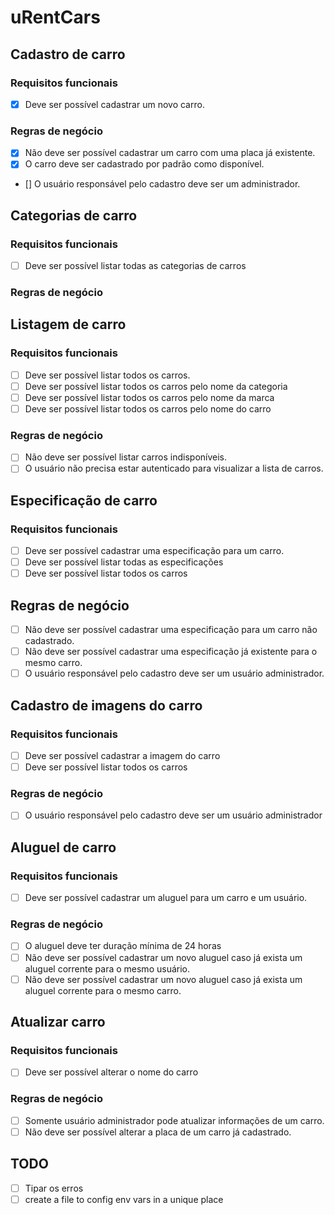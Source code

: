 # uRentCars


## Cadastro de carro
### Requisitos funcionais
- [x] Deve ser possível cadastrar um novo carro.

### Regras de negócio
- [x] Não deve ser possível cadastrar um carro com uma placa já existente.
- [x] O carro deve ser cadastrado por padrão como disponível.
* [] O usuário responsável pelo cadastro deve ser um administrador.

## Categorias de carro

### Requisitos funcionais
- [ ] Deve ser possível listar todas as categorias de carros

### Regras de negócio

## Listagem de carro
### Requisitos funcionais
- [ ] Deve ser possível listar todos os carros.
- [ ] Deve ser possível listar todos os carros pelo nome da categoria
- [ ] Deve ser possível listar todos os carros pelo nome da marca
- [ ] Deve ser possível listar todos os carros pelo nome do carro
### Regras de negócio
- [ ] Não deve ser possível listar carros indisponíveis.
- [ ] O usuário não precisa estar autenticado para visualizar a lista de carros.

## Especificação de carro
### Requisitos funcionais
- [ ] Deve ser possível cadastrar uma especificação para um carro.
- [ ] Deve ser possível listar todas as especificações
- [ ] Deve ser possível listar todos os carros
## Regras de negócio
- [ ] Não deve ser possível cadastrar uma especificação para um carro não cadastrado.
- [ ] Não deve ser possível cadastrar uma especificação já existente para o mesmo carro.
- [ ] O usuário responsável pelo cadastro deve ser um usuário administrador.

## Cadastro de imagens do carro
### Requisitos funcionais
- [ ] Deve ser possível cadastrar a imagem do carro
- [ ] Deve ser possível listar todos os carros

### Regras de negócio
- [ ] O usuário responsável pelo cadastro deve ser um usuário administrador

## Aluguel de carro
### Requisitos funcionais
- [ ] Deve ser possível cadastrar um aluguel para um carro e um usuário.

### Regras de negócio
- [ ] O aluguel deve ter duração mínima de 24 horas
- [ ] Não deve ser possível cadastrar um novo aluguel caso já exista um aluguel corrente para o mesmo usuário.
- [ ] Não deve ser possível cadastrar um novo aluguel caso já exista um aluguel corrente para o mesmo carro.

## Atualizar carro

### Requisitos funcionais
- [ ] Deve ser possível alterar o nome do carro

### Regras de negócio
- [ ] Somente usuário administrador pode atualizar informações de um carro.
- [ ] Não deve ser possível alterar a placa de um carro já cadastrado.

## TODO
- [ ] Tipar os erros
- [ ] create a file to config env vars in a unique place
